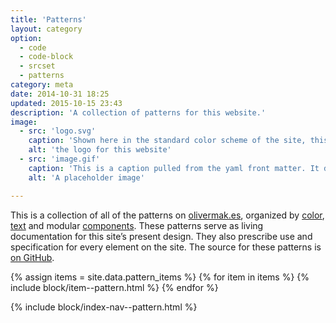 ```yaml
---
title: 'Patterns'
layout: category
option:
  - code
  - code-block
  - srcset
  - patterns
category: meta
date: 2014-10-31 18:25
updated: 2015-10-15 23:43
description: 'A collection of patterns for this website.'
image:
  - src: 'logo.svg'
    caption: 'Shown here in the standard color scheme of the site, this logo appears in different contexts on different pages.'
    alt: 'the logo for this website'
  - src: 'image.gif'
    caption: 'This is a caption pulled from the yaml front matter. It describes the image in the same `figure` element. By&nbsp;<cite>Oliver&nbsp;Pattison</cite>.'
    alt: 'A placeholder image'

---
```


<div class="primer">
  <p>This is a collection of all of the patterns on <a href="/">olivermak.es</a>, organized by <a href="/patterns/color/">color</a>, <a href="/patterns/text/">text</a> and modular <a href="/patterns/component/">components</a>. These patterns serve as living documentation for this site’s present design. They also prescribe use and specification for every element on the site. The source for these patterns is <a href="{{ site.source_url.repo }}">on GitHub</a>.</p>
</div>

{% assign items = site.data.pattern_items %}
{% for item in items %}
{% include block/item--pattern.html %}
{% endfor %}

{% include block/index-nav--pattern.html %}
